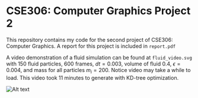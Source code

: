 # CSE306: Computer Graphics Project 2

This repository contains my code for the second project of CSE306: Computer Graphics. A report for this project is included in `report.pdf`

A video demonstration of a fluid simulation can be found at `fluid_video.svg` with 150 fluid particles, 600 frames, $dt = 0.003$, volume of fluid $0.4$, $\epsilon = 0.004$, and mass for all particles $m_i = 200$. Notice video may take a while to load. This video took 11 minutes to generate with KD-tree optimization.

![Alt text](./fluid_video.svg)

